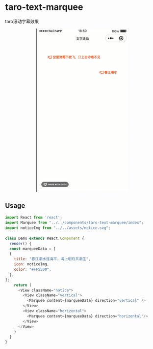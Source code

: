 # taro-text-marquee

taro滚动字幕效果

<p align="center">
    <img width="300" src="https://raw.githubusercontent.com/marsczen/taro-text-marquee/master/assets/img.gif">
</p>


## Usage

```js
import React from 'react';
import Marquee from "../../components/taro-text-marquee/index";
import noticeImg from "../../assets/notice.svg";

class Demo extends React.Component {
  render() {
  const marqueeData = [
  {
    title: "春江潮水连海平，海上明月共潮生",
    icon: noticeImg,
    color: "#FF5500",
  },
];
    return (
      <View className="notice">
        <View className="vertical">
          <Marquee content={marqueeData} direction="vertical" />
        </View>
        <View className="horizontal">
          <Marquee content={marqueeData} direction="horizontal"/>
        </View>
      </View>
    )
  }
}
```
